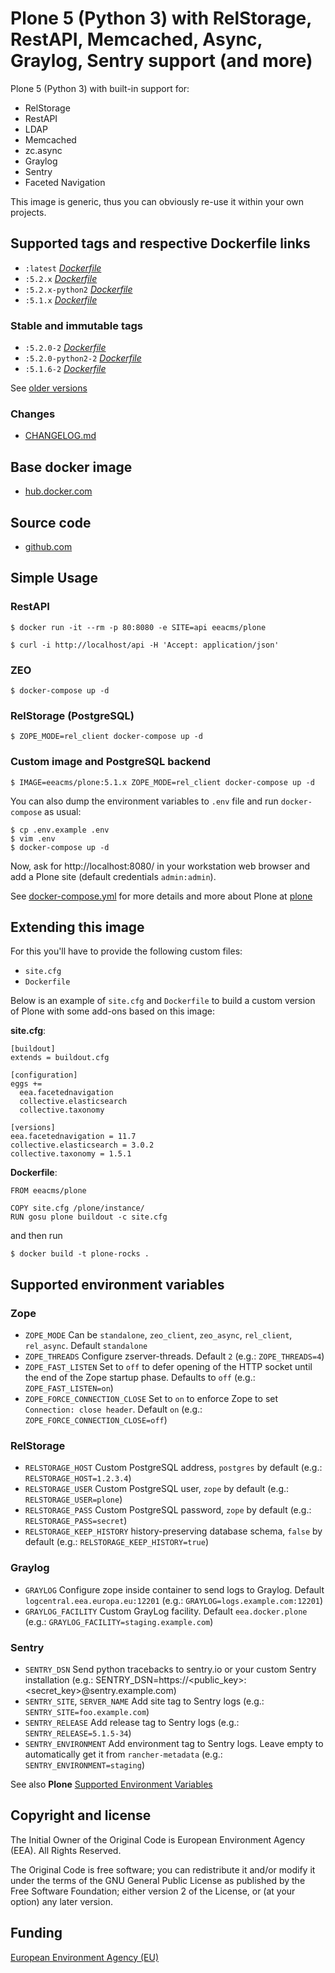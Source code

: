 # Plone 5 (Python 3) with RelStorage, RestAPI, Memcached, Async, Graylog, Sentry support (and more)

Plone 5 (Python 3) with built-in support for:
* RelStorage
* RestAPI
* LDAP
* Memcached
* zc.async
* Graylog
* Sentry
* Faceted Navigation

This image is generic, thus you can obviously re-use it within your own projects.

## Supported tags and respective Dockerfile links

* `:latest` [*Dockerfile*](https://github.com/eea/eea.docker.plone/blob/master/Dockerfile)
* `:5.2.x` [*Dockerfile*](https://github.com/eea/eea.docker.plone/blob/5.2.x/Dockerfile)
* `:5.2.x-python2` [*Dockerfile*](https://github.com/eea/eea.docker.plone/blob/5.2.x-python2/Dockerfile)
* `:5.1.x` [*Dockerfile*](https://github.com/eea/eea.docker.plone/blob/5.1.x/Dockerfile)

### Stable and immutable tags

* `:5.2.0-2` [*Dockerfile*](https://github.com/eea/eea.docker.plone/tree/5.2.0-2/Dockerfile)
* `:5.2.0-python2-2` [*Dockerfile*](https://github.com/eea/eea.docker.plone/tree/5.2.0-python2-2/Dockerfile)
* `:5.1.6-2` [*Dockerfile*](https://github.com/eea/eea.docker.plone/tree/5.1.6-2/Dockerfile)

See [older versions](https://github.com/eea/eea.docker.plone/releases)

### Changes

* [CHANGELOG.md](https://github.com/eea/eea.docker.plone/blob/master/CHANGELOG.md)

## Base docker image

* [hub.docker.com](https://hub.docker.com/r/eeacms/plone/)

## Source code

* [github.com](http://github.com/eeacms/eea.docker.plone)

## Simple Usage

### RestAPI

    $ docker run -it --rm -p 80:8080 -e SITE=api eeacms/plone

    $ curl -i http://localhost/api -H 'Accept: application/json'

### ZEO

    $ docker-compose up -d

### RelStorage (PostgreSQL)

    $ ZOPE_MODE=rel_client docker-compose up -d

### Custom image and PostgreSQL backend

    $ IMAGE=eeacms/plone:5.1.x ZOPE_MODE=rel_client docker-compose up -d

You can also dump the environment variables to `.env` file and run `docker-compose` as usual:

    $ cp .env.example .env
    $ vim .env
    $ docker-compose up -d

Now, ask for http://localhost:8080/ in your workstation web browser and add a Plone site (default credentials `admin:admin`).

See [docker-compose.yml](https://github.com/eea/eea.docker.plone/blob/master/docker-compose.yml) for more details and more about Plone at [plone](https://hub.docker.com/_/plone)

## Extending this image

For this you'll have to provide the following custom files:

* `site.cfg`
* `Dockerfile`

Below is an example of `site.cfg` and `Dockerfile` to build a custom version of Plone with some add-ons based on this image:

**site.cfg**:

    [buildout]
    extends = buildout.cfg

    [configuration]
    eggs +=
      eea.facetednavigation
      collective.elasticsearch
      collective.taxonomy

    [versions]
    eea.facetednavigation = 11.7
    collective.elasticsearch = 3.0.2
    collective.taxonomy = 1.5.1


**Dockerfile**:

    FROM eeacms/plone

    COPY site.cfg /plone/instance/
    RUN gosu plone buildout -c site.cfg

and then run

    $ docker build -t plone-rocks .


## Supported environment variables

### Zope

* `ZOPE_MODE` Can be `standalone`, `zeo_client`, `zeo_async`,  `rel_client`, `rel_async`. Default `standalone`
* `ZOPE_THREADS` Configure zserver-threads. Default `2` (e.g.: `ZOPE_THREADS=4`)
* `ZOPE_FAST_LISTEN` Set to `off` to defer opening of the HTTP socket until the end of the Zope startup phase. Defaults to `off` (e.g.: `ZOPE_FAST_LISTEN=on`)
* `ZOPE_FORCE_CONNECTION_CLOSE` Set to `on` to enforce Zope to set `Connection: close header`. Default `on` (e.g.: `ZOPE_FORCE_CONNECTION_CLOSE=off`)

### RelStorage

* `RELSTORAGE_HOST` Custom PostgreSQL address, `postgres` by default (e.g.: `RELSTORAGE_HOST=1.2.3.4`)
* `RELSTORAGE_USER` Custom PostgreSQL user, `zope` by default (e.g.: `RELSTORAGE_USER=plone`)
* `RELSTORAGE_PASS` Custom PostgreSQL password, `zope` by default (e.g.: `RELSTORAGE_PASS=secret`)
* `RELSTORAGE_KEEP_HISTORY` history-preserving database schema, `false` by default (e.g.: `RELSTORAGE_KEEP_HISTORY=true`)

### Graylog

* `GRAYLOG` Configure zope inside container to send logs to Graylog. Default `logcentral.eea.europa.eu:12201` (e.g.: `GRAYLOG=logs.example.com:12201`)
* `GRAYLOG_FACILITY` Custom GrayLog facility. Default `eea.docker.plone` (e.g.: `GRAYLOG_FACILITY=staging.example.com`)

### Sentry

* `SENTRY_DSN` Send python tracebacks to sentry.io or your custom Sentry installation (e.g.: SENTRY_DSN=https://<public_key>:<secret_key>@sentry.example.com)
* `SENTRY_SITE`, `SERVER_NAME` Add site tag to Sentry logs (e.g.: `SENTRY_SITE=foo.example.com`)
* `SENTRY_RELEASE` Add release tag to Sentry logs (e.g.: `SENTRY_RELEASE=5.1.5-34`)
* `SENTRY_ENVIRONMENT` Add environment tag to Sentry logs. Leave empty to automatically get it from `rancher-metadata` (e.g.: `SENTRY_ENVIRONMENT=staging`)

See also **Plone** [Supported Environment Variables](https://github.com/plone/plone.docker#for-advanced-usage)

## Copyright and license

The Initial Owner of the Original Code is European Environment Agency (EEA).
All Rights Reserved.

The Original Code is free software;
you can redistribute it and/or modify it under the terms of the GNU
General Public License as published by the Free Software Foundation;
either version 2 of the License, or (at your option) any later
version.

## Funding

[European Environment Agency (EU)](http://eea.europa.eu)
